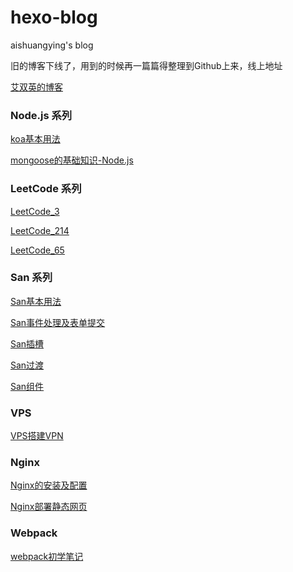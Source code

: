 # hexo-blog

aishuangying's blog

旧的博客下线了，用到的时候再一篇篇得整理到Github上来，线上地址

[艾双英的博客](http://blog.aishuangying.com)

### Node.js 系列
[koa基本用法](./source/_posts/koa1.md)

[mongoose的基础知识-Node.js](./source/_posts/node_mongoose_1.md)


### LeetCode 系列
[LeetCode_3](./source/_posts/LeetCode_3.md)

[LeetCode_214](./source/_posts/LeetCode_214.md)

[LeetCode_65](./source/_posts/LeetCode_65.md)

### San 系列
[San基本用法](./source/_posts/san1.md)

[San事件处理及表单提交](./source/_posts/san2.md)

[San插槽](./source/_posts/san3.md)

[San过渡](./source/_posts/san4.md)

[San组件](./source/_posts/san5.md)

### VPS
[VPS搭建VPN](./source/_posts/VPS.md)

### Nginx
[Nginx的安装及配置](./source/_posts/nginx.md)

[Nginx部署静态网页](./source/_posts/nginx_static.md)

### Webpack
[webpack初学笔记](./source/_posts/webpack.md)